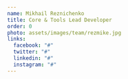 ```yaml
---
name: Mikhail Reznichenko
title: Core & Tools Lead Developer
order: 0
photo: assets/images/team/rezmike.jpg
links:
  facebook: "#"
  twitter: "#"
  linkedin: "#"
  instagram: "#"
---
```


